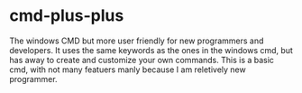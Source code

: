 # cmd-plus-plus
The windows CMD but more user friendly for new programmers and developers. It uses the same keywords as the ones in the windows cmd, but has away to create and customize your own commands.
This is a basic cmd, with not many featuers manly because I am reletively new programmer.
